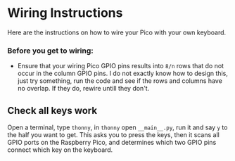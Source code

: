 # Wiring Instructions

Here are the instructions on how to wire your Pico with your own keyboard.

### Before you get to wiring:

- Ensure that your wiring Pico GPIO pins results into `8/n` rows that do not
  occur in the column GPIO pins. I do not exactly know how to design this, just
  try something, run the code and see if the rows and columns have no overlap.
  If they do, rewire untill they don't.

## Check all keys work

Open a terminal, type `thonny`, in `thonny` open `__main__.py`, run it and say
`y` to the half you want to get.
This asks you to press the keys, then it scans all GPIO ports on the Raspberry
Pico, and determines which two GPIO pins connect which key on the keyboard.
